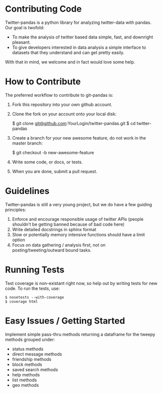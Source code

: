 Contributing Code
=================

Twitter-pandas is a python library for analyzing twitter-data with pandas.  Our goal is twofold:

 * To make the analysis of twitter based data simple, fast, and downright pleasant.
 * To give developers interested in data analysis a simple interface to datasets that they understand and can get pretty easily.
 
With that in mind, we welcome and in fact would love some help.

How to Contribute
=================

The preferred workflow to contribute to git-pandas is:

 1. Fork this repository into your own github account.
 2. Clone the fork on your account onto your local disk:
 
    $ git clone git@github.com:YourLogin/twitter-pandas.git
    $ cd twitter-pandas
    
 3. Create a branch for your new awesome feature, do not work in the master branch:
 
    $ git checkout -b new-awesome-feature
    
 4. Write some code, or docs, or tests.
 5. When you are done, submit a pull request.
 
Guidelines
==========

Twitter-pandas is still a very young project, but we do have a few guiding principles:

 1. Enforce and encourage responsible usage of twitter APIs (people shouldn't be getting banned because of bad code here)
 2. Write detailed docstrings in sphinx format
 3. Slow or potentially memory intensive functions should have a limit option
 4. Focus on data gathering / analysis first, not on posting/tweeting/outward bound tasks.

Running Tests
=============

Test coverage is non-existant right now, so help out by writing tests for new code. To run the tests, use:

    $ nosetests --with-coverage
    $ coverage html
    
Easy Issues / Getting Started
=============================

Implement simple pass-thru methods returning a dataframe for the tweepy methods grouped under:

 * status methods
 * direct message methods
 * friendship methods
 * block methods
 * saved search methods
 * help methods
 * list methods
 * geo methods